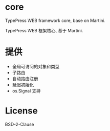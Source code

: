 # core

TypePress WEB framework core, base on Martini.

TypePress WEB 框架核心, 基于 Martini.

# 提供

 - 全局可访问的对象和类型
 - 子路由
 - 自动路由注册
 - 延迟初始化
 - os.Signal 支持


License
=======
BSD-2-Clause
